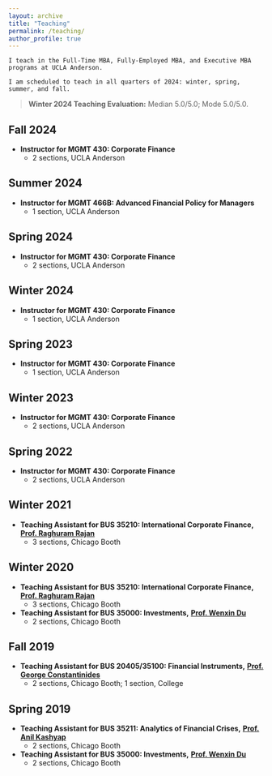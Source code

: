 ```yaml
---
layout: archive
title: "Teaching"
permalink: /teaching/
author_profile: true
---
```

`I teach in the Full-Time MBA, Fully-Employed MBA, and Executive MBA programs at UCLA Anderson.` 

`I am scheduled to teach in all quarters of 2024: winter, spring, summer, and fall.`

> **Winter 2024 Teaching Evaluation:** Median 5.0/5.0; Mode 5.0/5.0.


## Fall 2024

- **Instructor for MGMT 430: Corporate Finance**
  - 2 sections, UCLA Anderson

## Summer 2024

- **Instructor for MGMT 466B: Advanced Financial Policy for Managers**
  - 1 section, UCLA Anderson
  
## Spring 2024

- **Instructor for MGMT 430: Corporate Finance**
  - 2 sections, UCLA Anderson
  
## Winter 2024

- **Instructor for MGMT 430: Corporate Finance**
  - 1 section, UCLA Anderson

## Spring 2023

- **Instructor for MGMT 430: Corporate Finance**
  - 1 section, UCLA Anderson

## Winter 2023

- **Instructor for MGMT 430: Corporate Finance**
  - 2 sections, UCLA Anderson

## Spring 2022

- **Instructor for MGMT 430: Corporate Finance**
  - 2 sections, UCLA Anderson

## Winter 2021
- **Teaching Assistant for BUS 35210: International Corporate Finance,** [**Prof. Raghuram Rajan**](https://faculty.chicagobooth.edu/raghuram-rajan)
  - 3 sections, Chicago Booth
 
## Winter 2020

- **Teaching Assistant for BUS 35210: International Corporate Finance,** [**Prof. Raghuram Rajan**](https://faculty.chicagobooth.edu/raghuram-rajan)
  - 3 sections, Chicago Booth
- **Teaching Assistant for BUS 35000: Investments,** [**Prof. Wenxin Du**](https://sites.google.com/site/wenxindu/)
  - 2 sections, Chicago Booth

## Fall 2019

- **Teaching Assistant for BUS 20405/35100: Financial Instruments,** [**Prof. George Constantinides**](https://faculty.chicagobooth.edu/george-constantinides)
  - 2 sections, Chicago Booth; 1 section, College

## Spring 2019

- **Teaching Assistant for BUS 35211: Analytics of Financial Crises,** [**Prof. Anil Kashyap**](https://faculty.chicagobooth.edu/anil-kashyap)
  - 2 sections, Chicago Booth
- **Teaching Assistant for BUS 35000: Investments,** [**Prof. Wenxin Du**](https://sites.google.com/site/wenxindu/)
  - 2 sections, Chicago Booth
